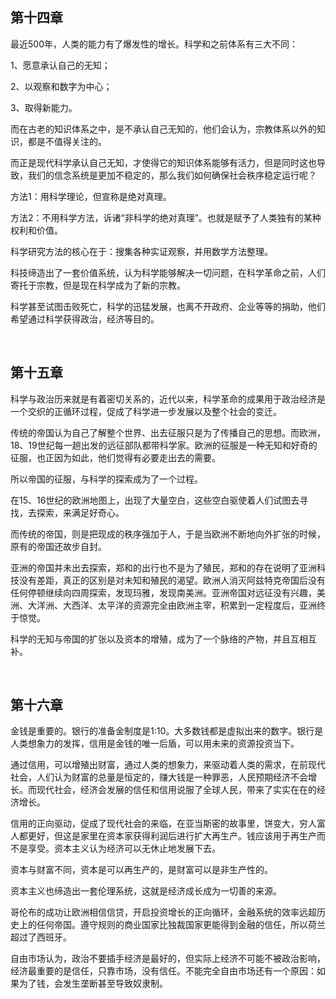 <h2>第十四章</h2><p data-pid="R0_5hl4M">最近500年，人类的能力有了爆发性的增长。科学和之前体系有三大不同：</p><p data-pid="rDkunEoY">1、愿意承认自己的无知；</p><p data-pid="jF9C03BY">2、以观察和数字为中心；</p><p data-pid="OWVMf-My">3、取得新能力。</p><p data-pid="nnXKkNdS">而在古老的知识体系之中，是不承认自己无知的，他们会认为，宗教体系以外的知识，都是不值得关注的。</p><p data-pid="kWevd9m0">而正是现代科学承认自己无知，才使得它的知识体系能够有活力，但是同时这也导致，我们的信念系统是更加不稳定的，那么我们如何确保社会秩序稳定运行呢？</p><p data-pid="4cLsqEdJ">方法1：用科学理论，但宣称是绝对真理。</p><p data-pid="kdSSFWDw">方法2：不用科学方法，诉诸“非科学的绝对真理”。也就是赋予了人类独有的某种权利和价值。</p><p data-pid="HakPAnMX">科学研究方法的核心在于：搜集各种实证观察，并用数学方法整理。</p><p data-pid="de8vwVGW">科技缔造出了一套价值系统，认为科学能够解决一切问题，在科学革命之前，人们寄托于宗教，但是现在科学成为了新的宗教。</p><p data-pid="zWD2UnaQ">科学甚至试图击败死亡，科学的迅猛发展，也离不开政府、企业等等的捐助，他们希望通过科学获得政治，经济等目的。</p><p class="ztext-empty-paragraph"><br/></p><h2>第十五章</h2><p data-pid="aqsF4yHU">科学与政治历来就是有着密切关系的，近代以来，科学革命的成果用于政治经济是一个交织的正循环过程，促成了科学进一步发展以及整个社会的变迁。</p><p data-pid="ANHgqJGv">传统的帝国认为自己了解整个世界、出去征服只是为了传播自己的思想。而欧洲，18、19世纪每一趟出发的远征部队都带科学家。欧洲的征服是一种无知和好奇的征服，也正因为如此，他们觉得有必要走出去的需要。</p><p data-pid="wpvVbdIO">所以帝国的征服，与科学的探索成为了一个过程。</p><p data-pid="GJ1EEpbT">在15、16世纪的欧洲地图上，出现了大量空白，这些空白驱使着人们试图去寻找，去探索，来满足好奇心。</p><p data-pid="DufPtKN6">而传统的帝国，则是把现成的秩序强加于人，于是当欧洲不断地向外扩张的时候，原有的帝国还故步自封。</p><p data-pid="qZQ2euY4">亚洲的帝国并未出去探索，郑和的出行也不是为了殖民，郑和的存在说明了亚洲科技没有差距，真正的区别是对未知和殖民的渴望。欧洲人消灭阿兹特克帝国后没有任何停顿继续向四周探索，发现玛雅，发现南美洲。亚洲帝国对远征没有兴趣，美洲、大洋洲、大西洋、太平洋的资源完全由欧洲主宰，积累到一定程度后，亚洲终于惊觉。</p><p data-pid="Iz3iGimy">科学的无知与帝国的扩张以及资本的增殖，成为了一个脉络的产物，并且互相互补。</p><p class="ztext-empty-paragraph"><br/></p><h2>第十六章</h2><p data-pid="q03RL-zq">金钱是重要的。银行的准备金制度是1:10。大多数钱都是虚拟出来的数字。银行是人类想象力的发挥，信用是金钱的唯一后盾，可以用未来的资源投资当下。</p><p data-pid="PGJiLC8e">通过信用，可以增殖出财富，通过人类的想象力，来驱动着人类的需求，在前现代社会，人们认为财富的总量是恒定的，赚大钱是一种罪恶，人民预期经济不会增长。而现代社会，经济会发展的信任和信用说服了全球人民，带来了实实在在的经济增长。</p><p data-pid="sGhq42QW">信用的正向驱动，促成了现代社会的来临，在亚当斯密的故事里，饼变大，穷人富人都更好，但这是家里在资本家获得利润后进行扩大再生产。钱应该用于再生产而不是享受。资本主义认为经济可以无休止地发展下去。</p><p data-pid="3fHMhUfP">资本与财富不同，资本是可以再生产的，是财富可以是非生产性的。</p><p data-pid="4IW7zalM">资本主义也缔造出一套伦理系统，这就是经济成长成为一切善的来源。</p><p data-pid="J0-VKLrc">哥伦布的成功让欧洲相信信贷，开启投资增长的正向循环，金融系统的效率远超历史上的任何帝国。遵守规则的商业国家比独裁国家更能得到金融的信任，所以荷兰超过了西班牙。</p><p data-pid="Q-PZJimb">自由市场认为，政治不要插手经济是最好的，但实际上经济不可能不被政治影响，经济最重要的是信任，只靠市场，没有信任。不能完全自由市场还有一个原因：如果为了钱，会发生垄断甚至导致奴隶制。</p><p></p><p></p><p></p><p></p>